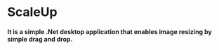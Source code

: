 # ScaleUp
#### It is a simple .Net desktop application that enables image resizing by simple drag and drop.
